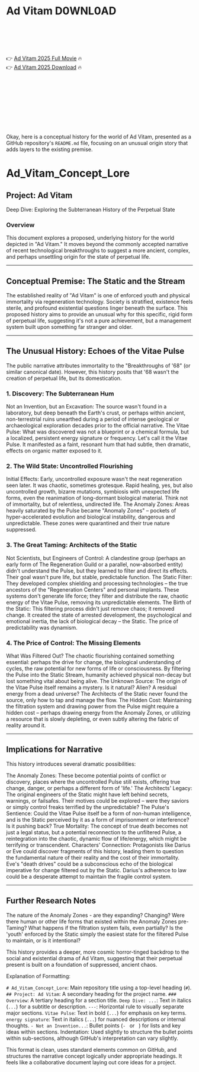 # Ad Vitam D0WNL0AD

<br><br><br><br>


👉 <a href="https://Ken-gambluntlocur1976.github.io/vbmzzxsbvy/">Ad Vitam 2025 Full Movie</a> 🔥
<br>
👉 <a href="https://Ken-gambluntlocur1976.github.io/vbmzzxsbvy/">Ad Vitam 2025 Download</a> 🔥


<br><br><br><br><br><br><br><br>


Okay, here is a conceptual history for the world of Ad Vitam, presented as a GitHub repository's `README.md` file, focusing on an unusual origin story that adds layers to the existing premise.




# Ad_Vitam_Concept_Lore

## Project: Ad Vitam

Deep Dive: Exploring the Subterranean History of the Perpetual State

### Overview

This document explores a proposed, underlying history for the world depicted in "Ad Vitam." It moves beyond the commonly accepted narrative of recent technological breakthroughs to suggest a more ancient, complex, and perhaps unsettling origin for the state of perpetual life.

---

## Conceptual Premise: The Static and the Stream

The established reality of "Ad Vitam" is one of enforced youth and physical immortality via regeneration technology. Society is stratified, existence feels sterile, and profound existential questions linger beneath the surface. This proposed history aims to provide an unusual why for this specific, rigid form of perpetual life, suggesting it's not a pure achievement, but a management system built upon something far stranger and older.

---

## The Unusual History: Echoes of the Vitae Pulse

The public narrative attributes immortality to the "Breakthroughs of '68" (or similar canonical date). However, this history posits that '68 wasn't the creation of perpetual life, but its domestication.

### 1. Discovery: The Subterranean Hum

   Not an Invention, but an Excavation: The source wasn't found in a laboratory, but deep beneath the Earth's crust, or perhaps within ancient, non-terrestrial ruins unearthed during a period of intense geological or archaeological exploration decades prior to the official narrative.
   The Vitae Pulse: What was discovered was not a blueprint or a chemical formula, but a localized, persistent energy signature or frequency. Let's call it the Vitae Pulse. It manifested as a faint, resonant hum that had subtle, then dramatic, effects on organic matter exposed to it.

### 2. The Wild State: Uncontrolled Flourishing

   Initial Effects: Early, uncontrolled exposure wasn't the neat regeneration seen later. It was chaotic, sometimes grotesque. Rapid healing, yes, but also uncontrolled growth, bizarre mutations, symbiosis with unexpected life forms, even the reanimation of long-dormant biological material. Think not of immortality, but of relentless, undirected life.
   The Anomaly Zones: Areas heavily saturated by the Pulse became "Anomaly Zones" – pockets of hyper-accelerated evolution and biological instability, dangerous and unpredictable. These zones were quarantined and their true nature suppressed.

### 3. The Great Taming: Architects of the Static

   Not Scientists, but Engineers of Control: A clandestine group (perhaps an early form of The Regeneration Guild or a parallel, now-absorbed entity) didn't understand the Pulse, but they learned to filter and direct its effects. Their goal wasn't pure life, but stable, predictable function.
   The Static Filter: They developed complex shielding and processing technologies – the true ancestors of the "Regeneration Centers" and personal implants. These systems don't generate life force; they filter and distribute the raw, chaotic energy of the Vitae Pulse, removing its unpredictable elements.
   The Birth of the Static: This filtering process didn't just remove chaos; it removed change. It created the state of arrested development, the psychological and emotional inertia, the lack of biological decay – the Static. The price of predictability was dynamism.

### 4. The Price of Control: The Missing Elements

   What Was Filtered Out? The chaotic flourishing contained something essential: perhaps the drive for change, the biological understanding of cycles, the raw potential for new forms of life or consciousness. By filtering the Pulse into the Static Stream, humanity achieved physical non-decay but lost something vital about being alive.
   The Unknown Source: The origin of the Vitae Pulse itself remains a mystery. Is it natural? Alien? A residual energy from a dead universe? The Architects of the Static never found the source, only how to tap and manage the flow.
   The Hidden Cost: Maintaining the filtration system and drawing power from the Pulse might require a hidden cost – perhaps drawing energy from the Anomaly Zones, or utilizing a resource that is slowly depleting, or even subtly altering the fabric of reality around it.

---

## Implications for Narrative

This history introduces several dramatic possibilities:

   The Anomaly Zones: These become potential points of conflict or discovery, places where the uncontrolled Pulse still exists, offering true change, danger, or perhaps a different form of 'life.'
   The Architects' Legacy: The original engineers of the Static might have left behind secrets, warnings, or failsafes. Their motives could be explored – were they saviors or simply control freaks terrified by the unpredictable?
   The Pulse's Sentience: Could the Vitae Pulse itself be a form of non-human intelligence, and is the Static perceived by it as a form of imprisonment or interference? Is it pushing back?
   True Mortality: The concept of true death becomes not just a legal status, but a potential reconnection to the unfiltered Pulse, a reintegration into the chaotic, dynamic flow of life/energy, which might be terrifying or transcendent.
   Characters' Connection: Protagonists like Darius or Eve could discover fragments of this history, leading them to question the fundamental nature of their reality and the cost of their immortality. Eve's "death drives" could be a subconscious echo of the biological imperative for change filtered out by the Static. Darius's adherence to law could be a desperate attempt to maintain the fragile control system.

---

## Further Research Notes

   The nature of the Anomaly Zones - are they expanding? Changing?
   Were there human or other life forms that existed within the Anomaly Zones pre-Taming?
   What happens if the filtration system fails, even partially?
   Is the 'youth' enforced by the Static simply the easiest state for the filtered Pulse to maintain, or is it intentional?

This history provides a deeper, more cosmic horror-tinged backdrop to the social and existential drama of Ad Vitam, suggesting that their perpetual present is built on a foundation of suppressed, ancient chaos.




Explanation of Formatting:

   `# Ad_Vitam_Concept_Lore`: Main repository title using a top-level heading (`#`).
   `## Project: Ad Vitam`: A secondary heading for the project name.
   `### Overview`: A tertiary heading for a section title.
   `Deep Dive: ...`: Text in italics (`...`) for a subtitle or description.
   `---`: Horizontal rule to visually separate major sections.
   `Vitae Pulse`: Text in bold (`...`) for emphasis on key terms.
   `energy signature`: Text in italics (`...`) for nuanced descriptions or internal thoughts.
   `- Not an Invention...`: Bullet points (`- ` or ` `) for lists and key ideas within sections.
   Indentation: Used slightly to structure the bullet points within sub-sections, although GitHub's  interpretation can vary slightly.

This format is clean, uses standard  elements common on GitHub, and structures the narrative concept logically under appropriate headings. It feels like a collaborative document laying out core ideas for a project.

